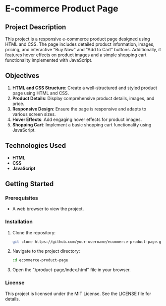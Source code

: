 # E-commerce Product Page

## Project Description

This project is a responsive e-commerce product page designed using HTML and CSS. The page includes detailed product information, images, pricing, and interactive "Buy Now" and "Add to Cart" buttons. Additionally, it features hover effects on product images and a simple shopping cart functionality implemented with JavaScript.

## Objectives

1. **HTML and CSS Structure**: Create a well-structured and styled product page using HTML and CSS.
2. **Product Details**: Display comprehensive product details, images, and price.
3. **Responsive Design**: Ensure the page is responsive and adapts to various screen sizes.
4. **Hover Effects**: Add engaging hover effects for product images.
5. **Shopping Cart**: Implement a basic shopping cart functionality using JavaScript.

## Technologies Used

- **HTML**
- **CSS**
- **JavaScript**

## Getting Started

### Prerequisites

- A web browser to view the project.

### Installation

1. Clone the repository:
   ```bash
   git clone https://github.com/your-username/ecommerce-product-page.git

2. Navigate to the project directory:
   ```bash
   cd ecommerce-product-page

3. Open the "/product-page/index.html" file in your browser.

### License

This project is licensed under the MIT License. See the LICENSE file for details.



